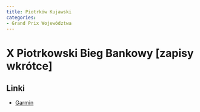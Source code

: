 ```yaml
---
title: Piotrków Kujawski
categories:
- Grand Prix Województwa
---
```


# X Piotrkowski Bieg Bankowy [zapisy wkrótce]

## Linki

* [Garmin](https://connect.garmin.com/modern/event/a48dc576-bb37-492b-8b0f-19389e668c3d)
